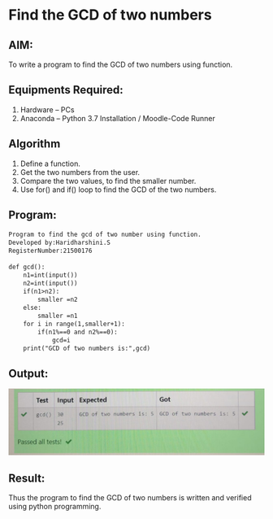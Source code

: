 # Find the GCD of two numbers

## AIM:
To write a program to find the GCD of two numbers using function.

## Equipments Required:
1. Hardware – PCs
2. Anaconda – Python 3.7 Installation / Moodle-Code Runner

## Algorithm
1. Define a function.
2. Get the two numbers from the user.
3. Compare the two values, to find the smaller number.
4. Use for() and if() loop to find the GCD of the two numbers.

## Program:
```
Program to find the gcd of two number using function.
Developed by:Haridharshini.S
RegisterNumber:21500176  

def gcd():
    n1=int(input())
    n2=int(input())
    if(n1>n2):
        smaller =n2
    else:
        smaller =n1
    for i in range(1,smaller+1):
        if(n1%==0 and n2%==0):
            gcd=i
    print("GCD of two numbers is:",gcd)                
```

## Output:
![gcd of two number](gcd.jpeg)


## Result:
Thus the program to find the GCD of two numbers is written and verified using python programming.
